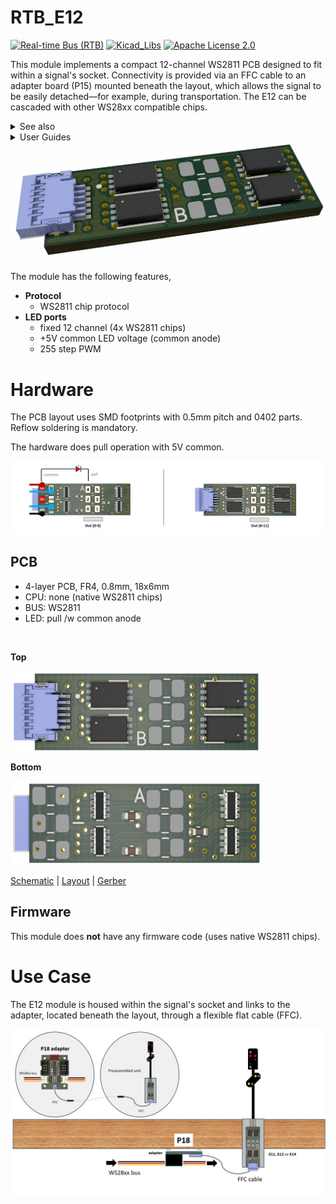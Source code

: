 # RTB_E12
[![Real-time Bus (RTB)](https://img.shields.io/badge/RTB_Project-FF6699)](https://www.rtb4dcc.de)
[![Kicad_Libs](https://img.shields.io/badge/Kicad_Libs-29C7FF)](https://github.com/git4dcc/RTB_SamacSys)
[![Apache License 2.0](https://img.shields.io/badge/license-Apache%20License%202.0-lightgray)](https://www.apache.org/licenses/LICENSE-2.0)

This module implements a compact 12-channel WS2811 PCB designed to fit within a signal's socket. Connectivity is provided via an FFC cable to an adapter board (P15) mounted beneath the layout, which allows the signal to be easily detached—for example, during transportation. The E12 can be cascaded with other WS28xx compatible chips.

<details>
<summary>See also</summary>

- [RTB_E10](https://github.com/git4dcc/RTB_E10)
- [RTB_E13](https://github.com/git4dcc/RTB_E13)
- [RTB_E15](https://github.com/git4dcc/RTB_E15)

</details>

<details>
<summary>User Guides</summary>

- [User Guide - DE](https://rtb4dcc.de/ws2811_guide_de/)
- User Guide - EN

</details>

<img src=supplemental/images/E12_main.jpg>

The module has the following features,
- **Protocol**
  - WS2811 chip protocol
- **LED ports**
  - fixed 12 channel (4x WS2811 chips)
  - +5V common LED voltage (common anode)
  - 255 step PWM

# Hardware
The PCB layout uses SMD footprints with 0.5mm pitch and 0402 parts. Reflow soldering is mandatory.

The hardware does pull operation with 5V common.

<img src=supplemental/images/E12_connect.jpg>

## PCB
- 4-layer PCB, FR4, 0.8mm, 18x6mm
- CPU: none (native WS2811 chips)
- BUS: WS2811
- LED: pull /w common anode
<br>

**Top**

<img src="supplemental/images/E12_top.jpg" width=400>

**Bottom**

<img src="supplemental/images/E12_btm.jpg" width=400>

[Schematic](doc/E12_schematic.pdf) | [Layout](doc/E12_layout.pdf) | [Gerber](gerber)

## Firmware
This module does **not** have any firmware code (uses native WS2811 chips).

# Use Case
The E12 module is housed within the signal's socket and links to the adapter, located beneath the layout, through a flexible flat cable (FFC).

<img src="supplemental/images/E12_usecase.jpg" width=900> 
